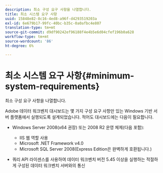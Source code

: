 ```yaml
---
description: 최소 구성 요구 사항을 나열합니다.
title: 최소 시스템 요구 사항
uuid: 15848e82-8c16-4ed8-a96f-d4293519203a
exl-id: 6e679b17-99fc-40bc-b35c-0a0afbc4e807
translation-type: tm+mt
source-git-commit: d9df90242ef96188f4e4b5e6d04cfef196b0a628
workflow-type: tm+mt
source-wordcount: '86'
ht-degree: 6%

---
```


# 최소 시스템 요구 사항{#minimum-system-requirements}

최소 구성 요구 사항을 나열합니다.

Adobe 데이터 워크벤치 대시보드는 몇 가지 구성 요구 사항만 있는 Windows 기반 서버 플랫폼에서 실행되도록 설계되었습니다. 적어도 대시보드에는 다음이 필요합니다.

* Windows Server 2008(x64 권장) 또는 2008 R2 운영 체제(다음 포함):

   * IIS 웹 역할 사용
   * Microsoft .NET Framework v4.0
   * Microsoft SQL Server 2008(Express Edition은 완벽하게 호환됩니다.)

* 쿼리 API 라이센스를 사용하여 데이터 워크벤치 버전 5.45 이상을 실행하는 적절하게 구성된 데이터 워크벤치 서버와의 통신
